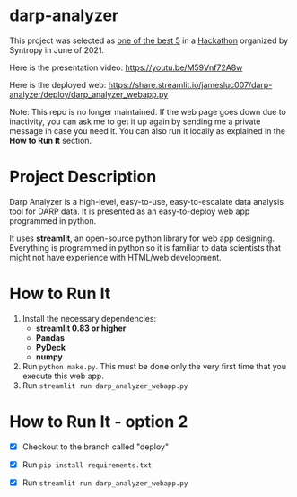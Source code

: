 # darp-analyzer

This project was selected as [one of the best 5](https://medium.com/syntropynet/recap-of-the-deweb-virtual-hackathon-2021-3b8ae4d2c313) in a [Hackathon](https://www.syntropystack.com/hackathon) organized by Syntropy in June of 2021.

Here is the presentation video: https://youtu.be/M59Vnf72A8w

Here is the deployed web: https://share.streamlit.io/jamesluc007/darp-analyzer/deploy/darp_analyzer_webapp.py

Note: This repo is no longer maintained. If the web page goes down due to inactivity, you can ask me to get it up again by sending me a private message in case you need it. You can also run it locally as explained in the **How to Run It** section.

# Project Description

Darp Analyzer is a high-level, easy-to-use, easy-to-escalate data analysis tool for DARP data. It is presented as an easy-to-deploy web app programmed in python.

It uses **streamlit**, an open-source python library for web app designing. Everything is programmed in python so it is familiar to data scientists that might not have experience with HTML/web development.

# How to Run It

1. Install the necessary dependencies:
    * **streamlit 0.83 or higher**
    * **Pandas**
    * **PyDeck**
    * **numpy**
2. Run `python make.py`. This must be done only the very first time that you execute this web app.
3. Run `streamlit run darp_analyzer_webapp.py`

# How to Run It - option 2

- [x] Checkout to the branch called "deploy"

- [x] Run `pip install requirements.txt`

- [x] Run `streamlit run darp_analyzer_webapp.py`
